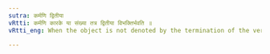```yaml
---
sutra: कर्मणि द्वितीया
vRtti: कर्मणि कारके या संख्या तत्र द्वितीया विभक्तिर्भवति ॥
vRtti_eng: When the object is not denoted by the termination of the verb, i e. when the verb does not agree with it, the second case-affix is attached to the word.

---
```


